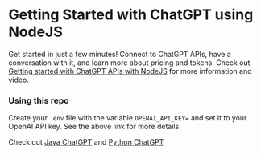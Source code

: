 # Getting Started with ChatGPT using NodeJS

Get started in just a few minutes! Connect to ChatGPT APIs, have a conversation with it, and learn more about pricing and tokens. Check out [Getting started with ChatGPT APIs with NodeJS](https://davidlozzi.com/2023/03/06/getting-started-with-chatgpt-apis-with-nodejs/) for more information and video.

### Using this repo

Create your `.env` file with the variable `OPENAI_API_KEY=` and set it to your OpenAI API key. See the above link for more details.


Check out [Java ChatGPT](https://github.com/DavidLozzi/chatgpt-java) and [Python ChatGPT](https://github.com/DavidLozzi/python-gpt)
